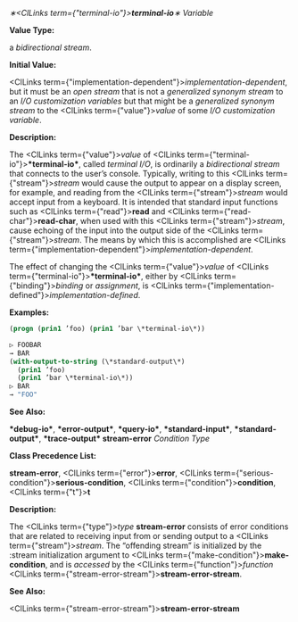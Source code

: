 *∗<ClLinks  term={"terminal-io"}><b>*terminal-io*</b></ClLinks>∗ Variable* 



**Value Type:** 



a *bidirectional stream*. 



**Initial Value:** 



<ClLinks  term={"implementation-dependent"}><i>implementation-dependent</i></ClLinks>, but it must be an *open stream* that is not a *generalized synonym stream* to an *I/O customization variables* but that might be a *generalized synonym stream* to the <ClLinks  term={"value"}><i>value</i></ClLinks> of some *I/O customization variable*. 



**Description:** 



The <ClLinks  term={"value"}><i>value</i></ClLinks> of <ClLinks  term={"terminal-io"}><b>\*terminal-io\*</b></ClLinks>, called *terminal I/O*, is ordinarily a *bidirectional stream* that connects to the user’s console. Typically, writing to this <ClLinks  term={"stream"}><i>stream</i></ClLinks> would cause the output to appear on a display screen, for example, and reading from the <ClLinks  term={"stream"}><i>stream</i></ClLinks> would accept input from a keyboard. It is intended that standard input functions such as <ClLinks  term={"read"}><b>read</b></ClLinks> and <ClLinks  term={"read-char"}><b>read-char</b></ClLinks>, when used with this <ClLinks  term={"stream"}><i>stream</i></ClLinks>, cause echoing of the input into the output side of the <ClLinks  term={"stream"}><i>stream</i></ClLinks>. The means by which this is accomplished are <ClLinks  term={"implementation-dependent"}><i>implementation-dependent</i></ClLinks>. 



The effect of changing the <ClLinks  term={"value"}><i>value</i></ClLinks> of <ClLinks  term={"terminal-io"}><b>\*terminal-io\*</b></ClLinks>, either by <ClLinks  term={"binding"}><i>binding</i></ClLinks> or *assignment*, is <ClLinks  term={"implementation-defined"}><i>implementation-defined</i></ClLinks>. 



**Examples:**
```lisp
(progn (prin1 ’foo) (prin1 ’bar \*terminal-io\*)) 

▷ FOOBAR 
→ BAR 
(with-output-to-string (\*standard-output\*) 
  (prin1 ’foo) 
  (prin1 ’bar \*terminal-io\*)) 
▷ BAR 
→ "FOO" 
```
**See Also:** 



**\*debug-io\***, **\*error-output\***, **\*query-io\***, **\*standard-input\***, **\*standard-output\***, **\*trace-output\* stream-error** *Condition Type* 



**Class Precedence List:** 



**stream-error**, <ClLinks  term={"error"}><b>error</b></ClLinks>, <ClLinks  term={"serious-condition"}><b>serious-condition</b></ClLinks>, <ClLinks  term={"condition"}><b>condition</b></ClLinks>, <ClLinks  term={"t"}><b>t</b></ClLinks> 



**Description:** 



The <ClLinks  term={"type"}><i>type</i></ClLinks> **stream-error** consists of error conditions that are related to receiving input from or sending output to a <ClLinks  term={"stream"}><i>stream</i></ClLinks>. The “offending stream” is initialized by the :stream initialization argument to <ClLinks  term={"make-condition"}><b>make-condition</b></ClLinks>, and is *accessed* by the <ClLinks  term={"function"}><i>function</i></ClLinks> <ClLinks  term={"stream-error-stream"}><b>stream-error-stream</b></ClLinks>. 



**See Also:** 



<ClLinks  term={"stream-error-stream"}><b>stream-error-stream</b></ClLinks> 



